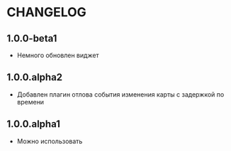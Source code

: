 CHANGELOG
==============

1.0.0-beta1
-----------------
 * Немного обновлен виджет

1.0.0.alpha2
-----------------
 * Добавлен плагин отлова события изменения карты с задержкой по времени

1.0.0.alpha1
-----------------
 * Можно использовать

